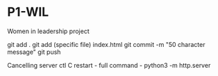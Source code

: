# P1-WIL
Women in leadership project 

git add . 
git add  (specific file) index.html 
git commit -m "50 character message"
git push 

Cancelling server ctl C
restart - full command - python3 -m http.server 
